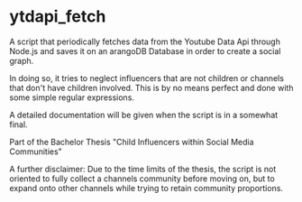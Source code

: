 # ytdapi_fetch
A script that periodically fetches data from the Youtube Data Api through Node.js and saves it on an arangoDB Database in order to create a social graph.

In doing so, it tries to neglect influencers that are not children or channels that don't have children involved. This is by no means perfect and done with some simple regular expressions.

A detailed documentation will be given when the script is in a somewhat final.

Part of the Bachelor Thesis "Child Influencers within Social Media Communities"

A further disclaimer: Due to the time limits of the thesis, the script is not oriented to fully collect a channels community before moving on, but to expand onto other channels while trying to retain community proportions.
